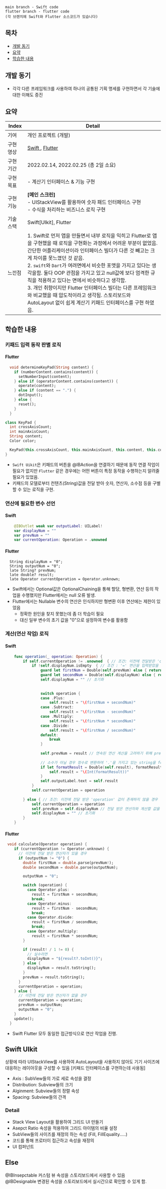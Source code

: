 
```
main branch - Swift code
flutter branch - flutter code
(각 브렌치에 Swift와 Flutter 소스코드가 있습니다)
```

## 목차
- [개발 동기](#개발-동기)
- [요약](#요약)
- [학습한 내용](#학습한-내용)


## 개발 동기
- 각각 다른 프레임워크를 사용하여 하나의 공통된 기획 명세를 구현하면서 각 기술에 대한 이해도 증진


## 요약

| Index | Detail                                                                                                                                                                                                                                                                                                                                                                |
|-------|-----------------------------------------------------------------------------------------------------------------------------------------------------------------------------------------------------------------------------------------------------------------------------------------------------------------------------------------------------------------------|
| 기여    | 개인 프로젝트 (개발)                                                                                                                                                                                                                                                                                                                                                          |
| 구현 영상 | <a href= "https://youtu.be/gthK04A0Jmo">Swift </a> , <a href="https://youtu.be/oUOlERRZNKk">Flutter</a>                                                                                                                                                                                                                                                               |
| 구현 기간 | 2022.02.14, 2022.02.25 (총 2일 소요)                                                                                                                                                                                                                                                                                                                                      |
| 구현 목표 | - 계산기 인터페이스 & 기능 구현                                                                                                                                                                                                                                                                                                                                                   | 
| 구현 기능 | **[메인 스크린]** <br> - UIStackView를 활용하여 숫자 패드 인터페이스 구현 <br/> - 수식을 처리하는 비즈니스 로직 구현 <br/>                                                                                                                                                                                                                                                                                |
| 기술 스택 | Swift[UIkit], Flutter                                                                                                                                                                                                                                                                                                                                                 |
| 느낀점   | 1. Swift로 먼저 앱을 만들면서 내부 로직을 익히고 Flutter로 앱을 구현했을 때 로직을 구현화는 과정에서 어려운 부분이 없었음. 간단한 어플리케이션이라 인터페이스 빌더가 다른 것 빼고는 크게 차이를 못느꼈던 것 같음.<br/> 2. ``swift``와 ``Dart``가 여려면에서 비슷한 포맷을 가지고 있다는 생각을함. 둘다 OOP 관점을 가지고 있고 null값에 보다 엄격한 규칙을 적용하고 있다는 면에서 비슷하다고 생각함.  <br/> 3. 개인 취향이지만 Flutter 인터페이스 빌더는 다른 프레임워크와 비교했을 때 압도적이라고 생각됨. 스토리보드와 AutoLayout 없이 쉽게 계산기 키패드 인터페이스를 구현 하였음. |



## 학습한 내용
### 키패드 입력 동작 판별 로직

#### Flutter
```dart
  void determineKeyPad(String content) {
    if (numberContent.contains(content)) {
      setNumberInput(content);
    } else if (operatorContent.contains(content)) {
      operate(content);
    } else if (content == ".") {
      dotInput();
    } else {
      reset();
    }
  }
```
```dart
class KeyPad {
  int crossAxisCount;
  int mainAxisCount;
  String content;
  Color color;

  KeyPad(this.crossAxisCount, this.mainAxisCount, this.content, this.color);
}
```

- ``Swift Uikit``은 키패드의 버튼을 @IBAction을 연결하기 때문에 동작 연결 작업이 필요가 없지만 ``Flutter`` 같은 경우에는 어떤 버튼이 특정 동작을 수행하는지 알려줄 필요가 있었음.
- 키패드의 모델로부터 컨텐츠(String)값을 전달 받아 숫자, 연산자, 소수점 등을 구별할 수 있는 로직을 구현.




### 연산에 필요한 변수 선언
#### Swift
```swift
    @IBOutlet weak var outputLabel: UILabel!
    var displayNum = ""
    var prevNum = ""
    var currentOperation: Operation = .unowned
```

#### Flutter
```flutter
  String displayNum = "0";
  String outputNum = "0";
  late String? prevNum;
  late double? result;
  late Operator currentOperation = Operator.unknown;
```
- Swift에서는 Optional값은 OptionalChaining을 통해 할당, 형변환, 연산 등의 작업을 수행했지만 Flutter에서는 null 오류 발생. 
- Flutter에서는 Nullable 변수의 연산은 인식하지만 형변환 이후 연산에는 제한이 있었음
  - 정확한 원인을 찾지 못했는데 좀 더 학습이 필요
  - 대신 일부 변수의 초기 값을 "0"으로 설정하여 변수를 활용함



### 계산(연산 작업) 로직
#### Swift
```swift
    func operation(_ operation: Operation) {
        if self.currentOperation != .unowned  { // 조건: 이전에 전달받은 'operation' 값이 존재할 경우
            if !self.displayNum.isEmpty  { // 조건 : '=' 연산을 입력받았을 경우를 고려
                guard let firstNum = Double(self.prevNum) else { return }
                guard let secondNum = Double(self.displayNum) else { return }
                self.displayNum = "" // 초기화
                
                
                switch operation {
                case .Plus:
                    self.result = "\(firstNum + secondNum)"
                case .Subtract:
                    self.result = "\(firstNum - secondNum)"
                case .Multiply:
                    self.result = "\(firstNum * secondNum)"
                case .Divide:
                    self.result = "\(firstNum / secondNum)"
                default:
                    break
                }
                
                self.prevNum = result // 연속된 연산 계산을 고려하기 위해 prevNum 계산된 값을 추가.
                
                // 소수가 아닐 경우 정수로 변환하여 '.'을 가지고 있는 string을 foramt함.
                if let formatResult = Double(self.result), formatResult.truncatingRemainder(dividingBy: 1) == 0 {
                    self.result = "\(Int(formatResult))"
                }
                self.outputLabel.text = self.result
            }
            self.currentOperation = operation
            
        } else { // 조건: 이전에 전달 받은 'operation' 값이 존재하지 않을 경우
            self.currentOperation = operation
            self.prevNum = self.displayNum // 전달 받은 연산자와 계산할 값을 저장
            self.displayNum = "" // 초기화
        }  
    } 
```
#### Flutter
```dart
 void calculate(Operator operation) {
    if (currentOperation != Operator.unknown) {
      // 이전에 전달 받은 연산자가 있을 경우
      if (outputNum != "0") {
        double firstNum = double.parse(prevNum!);
        double secondNum = double.parse(outputNum);

        outputNum = "0";

        switch (operation) {
          case Operator.plus:
            result = firstNum + secondNum;
            break;
          case Operator.minus:
            result = firstNum - secondNum;
            break;
          case Operator.divide:
            result = firstNum / secondNum;
            break;
          case Operator.multiply:
            result = firstNum * secondNum;
        }

        if (result! / 1 != 0) {
          // 실수라면
          displayNum = "${result?.toInt()}";
        } else {
          displayNum = result.toString();
        }
        prevNum = result.toString();
      }
      currentOperation = operation;
    } else {
      // 이전에 전달 받은 연산자가 없을 경우
      currentOperation = operation;
      prevNum = outputNum;
      outputNum = "0";
    }
    update();
  }
```
- Swift Flutter 모두 동일한 접근방식으로 연산 작업을 진행. 


## Swift UIkit
상황에 따라 UIStackView를  사용하여 AutoLayout을 사용하지 않아도 기기 사이즈에 대응하는 레이아웃을 구성할 수 있음
[키패드 인터페이스를 구현하는데 사용됨]
- Axis : SubView들의 가로 세로 속성을 결정
- Distribution: Subview들의 크기
- Alginment: Subview들의 정렬 속성
- Spacing: Subview들의 간격

### Detail
- Stack View Layout을 활용하여 그리드 UI 만들기
- Asepct Ratio 속성을 적용하여 그리드 아이템의 비율 설정
- SubView들의 사이즈를 재정의 하는 속성 (Fill, FillEquality.....)
- 코드를 통해 프로터이 접근하고 속성을 재정의
- UI 컴퍼넌트


## Else
@IBInsepctable 커스텀 뷰 속성을 스토리보드에서 사용할 수 있음 <br>
@IBDesignable 변경된 속성을 스토리보드에서 실시간으로 확인할 수 있게 함.





